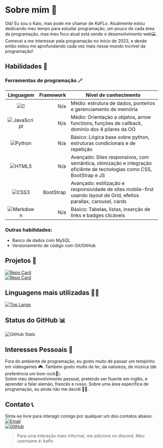 # Sobre mim 👀

Olá! Eu sou o Kaio, mas pode me chamar de *KaFLo*. Atualmente estou dedicando meu tempo para estudar programação, um pouco de cada área da programação, mas meu foco atual está sendo o desenvolvimento web💻. Comecei a me interessar pela programação no início de 2023, e desde então estou me aprofundando cada vez mais nesse mundo incrível da programação!

## Habilidades 🤹

### Ferramentas de programação 🪄

| Linguagem | Framework | Nível de conhecimento |
|:-----------:|-----------:|--------------------|
| ![C](https://img.shields.io/badge/C-000?style=for-the-badge&logo=c) | N/a | Médio: estrutura de dados, ponteiros e gerenciamento de memória |
| ![JavaScript](https://img.shields.io/badge/JavaScript-000?style=for-the-badge&logo=javascript) | N/a | Médio: Orientação a objetos, arrow functions, funções de callback, dominío dos 4 pilares da OO |
| ![Python](https://img.shields.io/badge/Python-000?style=for-the-badge&logo=python) | N/a | Básico: Lógica base sobre python, estruturas condicionais e de repetição |
| ![HTML5](https://img.shields.io/badge/HTML5-000?style=for-the-badge&logo=html5) | N/a | Avançado: Sites responsivos, com semântica, otimização e integração eficiênte de tecnologias como CSS, BootStrap e JS |
| ![CSS3](https://img.shields.io/badge/CSS3-000?style=for-the-badge&logo=css3&logoColor=264CE4) | BootStrap | Avançado: estilização e responsividade de sites mobile-first usando layout de Grid, efeitos parallax, carousel, cards |
| ![Markdown](https://img.shields.io/badge/Markdown-000?style=for-the-badge&logo=markdown) | N/a | Básico: Tabelas, listas, inserção de links e badges clicáveis |

### Outras habilidades: 

- Banco de dados com MySQL
- Versionamento de código com Git/GitHub

## Projetos 📜

[![Repo Card](https://github-readme-stats-kaflo0.vercel.app/api/pin/?username=kaflo0&repo=finans-financas-pessoais&bg_color=DEG,FFFFB7,FFF192,FFEA61,FFDD3C,FFD400&border_radius=10&hide_border=true&show_icons=true&icon_color=000&title_color=000&text_color=000&show_owner=true&locale=pt-br)](https://github.com/KaFLo0/finans-financas-pessoais)<br>
[![Repo Card](https://github-readme-stats-kaflo0.vercel.app/api/pin/?username=kaflo0&repo=game-mata-mosquito&theme=maroongold&border_radius=10&hide_border=true&show_owner=true&locale=pt-br)](https://github.com/KaFLo0/game-mata-mosquito)

## Linguagens mais utilizadas 🧑‍💻

[![Top Langs](https://github-readme-stats-kaflo0.vercel.app/api/top-langs/?username=kaflo0&layout=donut&border_radius=10&theme=neon&locale=pt-br)](https://github.com/KaFLo0/github-readme-stats)

## Status do GitHub 📊

![GitHub Stats](https://github-readme-stats-kaflo0.vercel.app/api?username=kaflo0&theme=neon&card_width=400px&border_radius=10&locale=pt-br)

## Interesses Pessoais 🧐

Fora do ambiente de programação, eu gosto muito de passar um tempinho em videogames 🎮. Também gosto muito de ler, da natureza, de música (de preferência um bom rock🎸).<br>
Sobre meu desenvolvimento pessoal, pretendo ser fluente em inglês, e aprender a falar alemão, francês e russo. Sobre uma área específica de programação, eu ainda não me decidi 🤷😑.

## Contato 📞

Sinta-se livre para interagir comigo por qualquer um dos contatos abaixo:<br>
[![Email](https://img.shields.io/badge/Email-000?style=for-the-badge&logo=gmail)](mailto:kaiodavy7@gmail.com)<br>
[![GitHub](https://img.shields.io/badge/GitHub-000?style=for-the-badge&logo=github)](https://github.com/KaFLo0)<br>
> Para uma interação mais informal, me adicione no discord. Meu username é: kaflo
